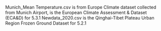 Munich_Mean Temperature.csv is from Europe Climate dataset collected from Munich Airport, is the European Climate Assessment & Dataset (ECA&D) for 5.3.1
Newdata_2020.csv is the Qinghai-Tibet Plateau Urban Region Frozen Ground Dataset for 5.2.1

